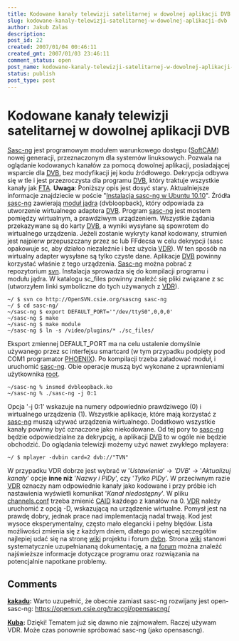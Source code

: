 ```yaml
---
title: Kodowane kanały telewizji satelitarnej w dowolnej aplikacji DVB
slug: kodowane-kanaly-telewizji-satelitarnej-w-dowolnej-aplikacji-dvb
author: Jakub Zalas
description: 
post_id: 22
created: 2007/01/04 00:46:11
created_gmt: 2007/01/03 23:46:11
comment_status: open
post_name: kodowane-kanaly-telewizji-satelitarnej-w-dowolnej-aplikacji-dvb
status: publish
post_type: post
---
```


<!--Sasc-ng jest programowym modułem warunkowego dostępu (SoftCAM) nowej generacji, przeznaczonym dla systemów linuksowych. Pozwala na oglądanie kodowanych kanałów za pomocą dowolnej aplikacji, posiadającej wsparcie dla DVB, bez modyfikacji jej kodu źródłowego. Dekrypcja odbywa się w tle i jest przezroczysta dla programu DVB, który traktuje wszystkie kanały jak FTA.-->

# Kodowane kanały telewizji satelitarnej w dowolnej aplikacji DVB

[Sasc-ng](https://opensvn.csie.org/traccgi/sascng/wiki/SascIndex) jest programowym modułem warunkowego dostępu ([SoftCAM](http://en.wikipedia.org/wiki/Conditional_access_module)) nowej generacji, przeznaczonym dla systemów linuksowych. Pozwala na oglądanie kodowanych kanałów za pomocą dowolnej aplikacji, posiadającej wsparcie dla [DVB](http://pl.wikipedia.org/wiki/DVB), bez modyfikacji jej kodu źródłowego. Dekrypcja odbywa się w tle i jest przezroczysta dla programu [DVB](http://pl.wikipedia.org/wiki/DVB), który traktuje wszystkie kanały jak [FTA](http://pl.wikipedia.org/wiki/FTA). **Uwaga**: Poniższy opis jest dosyć stary. Aktualniejsze informacje znajdziecie w poście "[Instalacja sasc-ng w Ubuntu 10.10](/instalacja-sasc-ng-ubuntu-1010)". Źródła [sasc-ng](https://opensvn.csie.org/traccgi/sascng/wiki/SascIndex) zawierają [moduł jądra](http://en.wikipedia.org/wiki/Loadable_Kernel_Module) (dvbloopback), który odpowiada za utworzenie wirtualnego adaptera [DVB](http://pl.wikipedia.org/wiki/DVB). Program [sasc-ng](https://opensvn.csie.org/traccgi/sascng/wiki/SascIndex) jest mostem pomiędzy wirtualnym, a prawdziwym urządzeniem. Wszystkie żądania przekazywane są do karty [DVB](http://pl.wikipedia.org/wiki/DVB), a wyniki wysyłane są spowrotem do wirtualnego urządzenia. Jeżeli zostanie wykryty kanał kodowany, strumień jest najpierw przepuszczany przez sc lub FFdecsa w celu dekrypcji (sasc opakowuje sc, aby działoo niezależnie i bez użycia [VDR](http://www.cadsoft.de/vdr/)). W ten sposób na wirtualny adapter wysyłane są tylko czyste dane. Aplikacje [DVB](http://pl.wikipedia.org/wiki/DVB) powinny korzystać właśnie z tego urządzenia. [Sasc-ng](https://opensvn.csie.org/traccgi/sascng/wiki/SascIndex) można pobrać z repozytorium [svn](https://opensvn.csie.org/traccgi/sascng/browser). Instalacja sprowadza się do kompilacji programu i modułu jądra. W katalogu sc_files powinny znaleźć się pliki związane z sc (utworzyłem linki symboliczne do tych używanych z [VDR](http://www.cadsoft.de/vdr/)). 
    
    
    ~/ $ svn co http://OpenSVN.csie.org/sascng sasc-ng
    ~/ $ cd sasc-ng/
    ~/sasc-ng $ export DEFAULT_PORT='"/dev/ttyS0",0,0,0'
    ~/sasc-ng $ make
    ~/sasc-ng $ make module
    ~/sasc-ng $ ln -s /video/plugins/* ./sc_files/

Eksport zmiennej DEFAULT_PORT ma na celu ustalenie domyślnie używanego przez sc interfejsu smartcard (w tym przypadku podpięty pod COM1 programator [PHOENIX](http://www.jakub.zalas.net/2006/12/02/cyfra-na-ekranie-monitora/)). Po kompilacji trzeba załadować moduł‚ i uruchomić [sasc-ng](https://opensvn.csie.org/traccgi/sascng/wiki/SascIndex). Obie operacje muszą być wykonane z uprawnieniami użytkownika [root](http://pl.wikipedia.org/wiki/Root). 
    
    
    ~/sasc-ng % insmod dvbloopback.ko
    ~/sasc-ng % ./sasc-ng -j 0:1

Opcja '-j 0:1' wskazuje na numery odpowiednio prawdziwego (0) i wirtualnego urządzenia (1). Wszystkie aplikacje, które mają korzystać z [sasc-ng](https://opensvn.csie.org/traccgi/sascng/wiki/SascIndex) muszą używać urządzenia wirtualnego. Dodatkowo wszystkie kanały powinny być oznaczone jako niekodowane. Od tej pory to [sasc-ng](https://opensvn.csie.org/traccgi/sascng/wiki/SascIndex) będzie odpowiedzialne za dekrypcję, a aplikacji [DVB](http://pl.wikipedia.org/wiki/DVB) to w ogóle nie będzie obchodzić. Do oglądania telewizji możemy użyć nawet zwykłego mplayera: 
    
    
    ~/ $ mplayer -dvbin card=2 dvb://"TVN"

W przypadku VDR dobrze jest wybrać w '_Ustawienia_' -> _'DVB_' -> '_Aktualizuj kanały_' opcje **inne niż** '_Nazwy i PIDy_', czy '_Tylko PIDy_'. W przeciwnym razie [VDR](http://www.cadsoft.de/vdr/) oznaczy nam odpowiednie kanały jako kodowane i przy próbie ich nastawienia wyświetli komunikat '_Kanał niedostępny_'. W pliku [channels.conf](http://www.vdr-wiki.de/wiki/index.php/Channels.conf) trzeba zmienić [CAID](http://www.vdr-wiki.de/wiki/index.php/Channels.conf#CAID) każdego z kanałów na 0. [VDR](http://www.cadsoft.de/vdr/) należy uruchomić z opcją -D, wskazującą na urządzenie wirtualne. Pomysł jest na prawdę dobry, jednak prace nad implementacją nadal trwają. Kod jest wysoce eksperymentalny, często mało elegancki i pełny błędów. Lista możliwości zmienia się z każdym dniem, dlatego po więcej szczegółów najlepiej udać się na stronę [wiki](https://opensvn.csie.org/traccgi/sascng/wiki/SascIndex) projektu i forum [dvbn](http://dvbn.happysat.org/viewtopic.php?t=38235). Strona [wiki](https://opensvn.csie.org/traccgi/sascng/wiki/SascIndex) stanowi systematycznie uzupełniananą dokumentację, a na [forum](http://dvbn.happysat.org/viewtopic.php?t=38235) można znaleźć najświeższe informacje dotyczące programu oraz rozwiązania na potencjalnie napotkane problemy.

## Comments

**[kakadu](#2969 "2009-05-15 13:27:04"):** Warto uzupełnić, że obecnie zamiast sasc-ng rozwijany jest open-sasc-ng: https://opensvn.csie.org/traccgi/opensascng/

**[Kuba](#2970 "2009-05-16 14:59:10"):** Dzięki! Tematem już się dawno nie zajmowałem. Raczej używam VDR. Może czas ponownie spróbować sasc-ng (jako opensascng).

